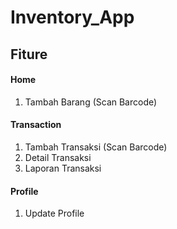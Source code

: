 # Inventory_App

## Fiture
#### Home
1. Tambah Barang (Scan Barcode)
#### Transaction
1. Tambah Transaksi (Scan Barcode)
2. Detail Transaksi
3. Laporan Transaksi
#### Profile
1. Update Profile
